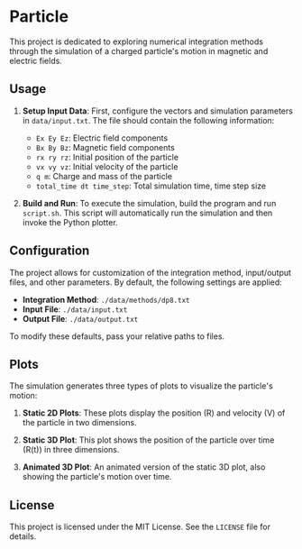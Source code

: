 # Particle

This project is dedicated to exploring numerical integration methods through the simulation of a charged particle's motion in magnetic and electric fields.

## Usage

1. **Setup Input Data**: First, configure the vectors and simulation parameters in `data/input.txt`. The file should contain the following information:

    - `Ex Ey Ez`: Electric field components
    - `Bx By Bz`: Magnetic field components
    - `rx ry rz`: Initial position of the particle
    - `vx vy vz`: Initial velocity of the particle
    - `q m`: Charge and mass of the particle
    - `total_time dt time_step`: Total simulation time, time step size

2. **Build and Run**: To execute the simulation, build the program and run `script.sh`. This script will automatically run the simulation and then invoke the Python plotter.

## Configuration

The project allows for customization of the integration method, input/output files, and other parameters. By default, the following settings are applied:

- **Integration Method**: `./data/methods/dp8.txt`
- **Input File**: `./data/input.txt`
- **Output File**: `./data/output.txt`

To modify these defaults, pass your relative paths to files.

## Plots

The simulation generates three types of plots to visualize the particle's motion:

1. **Static   2D Plots**: These plots display the position (R) and velocity (V) of the particle in two dimensions.

2. **Static   3D Plot**: This plot shows the position of the particle over time (R(t)) in three dimensions.

3. **Animated   3D Plot**: An animated version of the static   3D plot, also showing the particle's motion over time.

## License

This project is licensed under the MIT License. See the `LICENSE` file for details.

